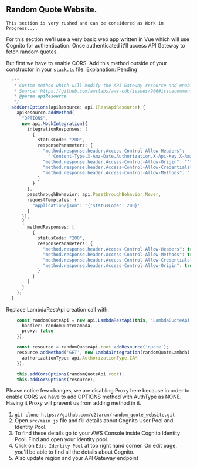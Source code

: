 ## Random Quote Website.

```
This section is very rushed and can be considered as Work in Progress....
```
For this section we'll use a very basic web app written in Vue which will use Cognito for authentication. Once authenticated it'll access API Gateway to fetch random quotes.

But first we have to enable CORS. Add this method outside of your constructor in your `stack.ts` file.
Explanation: Pending
```typescript
  /**
   * Custom method which will modify the API Gateway resource and enable CORS in it.
   * Source: https://github.com/awslabs/aws-cdk/issues/906#issuecomment-480554481
   * @param apiResource
   */
  addCorsOptions(apiResource: api.IRestApiResource) {
    apiResource.addMethod(
      "OPTIONS",
      new api.MockIntegration({
        integrationResponses: [
          {
            statusCode: "200",
            responseParameters: {
              "method.response.header.Access-Control-Allow-Headers":
                "'Content-Type,X-Amz-Date,Authorization,X-Api-Key,X-Amz-Security-Token,X-Amz-User-Agent'",
              "method.response.header.Access-Control-Allow-Origin": "'*'",
              "method.response.header.Access-Control-Allow-Credentials": "'false'",
              "method.response.header.Access-Control-Allow-Methods": "'OPTIONS,GET,PUT,POST,DELETE'"
            }
          }
        ],
        passthroughBehavior: api.PassthroughBehavior.Never,
        requestTemplates: {
          "application/json": '{"statusCode": 200}'
        }
      }),
      {
        methodResponses: [
          {
            statusCode: "200",
            responseParameters: {
              "method.response.header.Access-Control-Allow-Headers": true,
              "method.response.header.Access-Control-Allow-Methods": true,
              "method.response.header.Access-Control-Allow-Credentials": true,
              "method.response.header.Access-Control-Allow-Origin": true
            }
          }
        ]
      }
    );
  }
```
Replace LambdaRestApi creation call with:
```typescript
    const randomQuoteApi = new api.LambdaRestApi(this, 'LambdaQuoteApi', {
      handler: randomQuoteLambda,
      proxy: false
    });

    const resource = randomQuoteApi.root.addResource('quote');
    resource.addMethod('GET', new LambdaIntegration(randomQuoteLambda), {
      authorizationType: api.AuthorizationType.IAM
    });

    this.addCorsOptions(randomQuoteApi.root);
    this.addCorsOptions(resource);
```
Please notice few changes, we are disabling Proxy here because in order to enable CORS we have to add OPTIONS method with AuthType as NONE. Having it Proxy will prevent us from adding method in it.

1. `git clone https://github.com/c2tarun/random_quote_website.git`
2. Open `src/main.js` file and fill details about Cognito User Pool and Identity Pool.
3. To find these details go to your AWS Console inside Cognito Identity Pool. Find and open your identity pool.
4. Click on `Edit Identity Pool` at top right hand corner. On edit page, you'll be able to find all the details about Cognito.
5. Also update region and your API Gateway endpoint